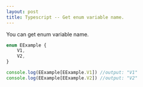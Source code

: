 ```yaml
---
layout: post
title: Typescript -- Get enum variable name.
---
```


You can get enum variable name.
```typescript
enum EExample {
    V1,
    V2,
}

console.log(EExample[EExample.V1]) //output: "V1"
console.log(EExample[EExample.V2]) //output: "V2"
```